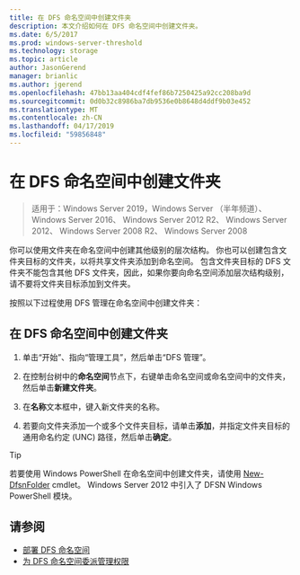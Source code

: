 ```yaml
---
title: 在 DFS 命名空间中创建文件夹
description: 本文介绍如何在 DFS 命名空间中创建文件夹。
ms.date: 6/5/2017
ms.prod: windows-server-threshold
ms.technology: storage
ms.topic: article
author: JasonGerend
manager: brianlic
ms.author: jgerend
ms.openlocfilehash: 47bb13aa404cdf4fef86b7250425a92cc208ba9d
ms.sourcegitcommit: 0d0b32c8986ba7db9536e0b8648d4ddf9b03e452
ms.translationtype: MT
ms.contentlocale: zh-CN
ms.lasthandoff: 04/17/2019
ms.locfileid: "59856848"
---
```

# <a name="create-a-folder-in-a-dfs-namespace"></a>在 DFS 命名空间中创建文件夹

> 适用于：Windows Server 2019，Windows Server （半年频道）、 Windows Server 2016、 Windows Server 2012 R2、 Windows Server 2012、 Windows Server 2008 R2、 Windows Server 2008

你可以使用文件夹在命名空间中创建其他级别的层次结构。 你也可以创建包含文件夹目标的文件夹，以将共享文件夹添加到命名空间。 包含文件夹目标的 DFS 文件夹不能包含其他 DFS 文件夹，因此，如果你要向命名空间添加层次结构级别，请不要将文件夹目标添加到文件夹。

按照以下过程使用 DFS 管理在命名空间中创建文件夹：

## <a name="to-create-a-folder-in-a-dfs-namespace"></a>在 DFS 命名空间中创建文件夹

1.  单击“开始”、指向“管理工具”，然后单击“DFS 管理”。

2.  在控制台树中的**命名空间**节点下，右键单击命名空间或命名空间中的文件夹，然后单击**新建文件夹**。

3.  在**名称**文本框中，键入新文件夹的名称。

4.  若要向文件夹添加一个或多个文件夹目标，请单击**添加**，并指定文件夹目标的通用命名约定 (UNC) 路径，然后单击**确定**。


> [!TIP]
> 若要使用 Windows PowerShell 在命名空间中创建文件夹，请使用 [New-DfsnFolder](https://docs.microsoft.com/powershell/module/dfsn/new-dfsnfolder) cmdlet。 Windows Server 2012 中引入了 DFSN Windows PowerShell 模块。


## <a name="see-also"></a>请参阅

-   [部署 DFS 命名空间](deploying-dfs-namespaces.md)
-   [为 DFS 命名空间委派管理权限](delegate-management-permissions-for-dfs-namespaces.md)


